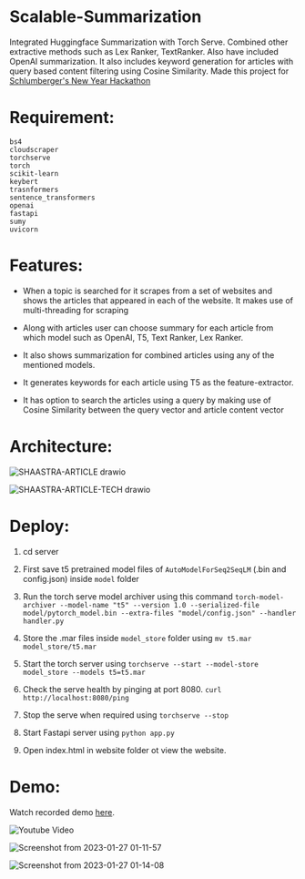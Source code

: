 # Scalable-Summarization
Integrated Huggingface Summarization with Torch Serve. Combined other extractive methods such as Lex Ranker, TextRanker. Also have included OpenAI summarization. It also includes keyword generation for articles with query based content filtering using Cosine Similarity. Made this project for [Schlumberger's New Year Hackathon](https://unstop.com/hackathon/schlumbergers-new-year-hackathon-shaastra-2023-indian-institute-of-technology-iit-madras-572825)

# Requirement:

```
bs4
cloudscraper
torchserve
torch
scikit-learn
keybert
trasnformers
sentence_transformers
openai
fastapi
sumy
uvicorn

```

# Features:

- When a topic is searched for it scrapes from a set of websites and shows the articles that appeared in each of the website. It makes use of multi-threading for scraping

- Along with articles user can choose summary for each article from which model such as OpenAI, T5, Text Ranker, Lex Ranker.

- It also shows summarization for combined articles using any of the mentioned models.

- It generates keywords for each article using T5 as the feature-extractor. 

- It has option to search the articles using a query by making use of Cosine Similarity between the query vector and article content vector

# Architecture:
![SHAASTRA-ARTICLE drawio](https://user-images.githubusercontent.com/57902078/215549713-f48c4120-655a-46a9-b502-22a503316c95.png)

![SHAASTRA-ARTICLE-TECH drawio](https://user-images.githubusercontent.com/57902078/215549728-f813145b-b72d-4f89-8c73-12b60a8bce33.png)


# Deploy:

1) cd server
2) First save t5 pretrained model files of ```AutoModelForSeq2SeqLM``` (.bin and config.json) inside ```model``` folder
3) Run the torch serve model archiver using this command 
```torch-model-archiver --model-name "t5" --version 1.0 --serialized-file model/pytorch_model.bin --extra-files "model/config.json" --handler handler.py ```
4) Store the .mar files inside ```model_store``` folder using ```mv t5.mar model_store/t5.mar```
5) Start the torch server using ```torchserve --start --model-store model_store --models t5=t5.mar```
6) Check the serve health by pinging at port 8080. ```curl http://localhost:8080/ping```
7) Stop the serve when required using ```torchserve --stop```

8) Start Fastapi server using ```python app.py```
9) Open index.html in website folder ot view the website.


# Demo:

Watch recorded demo [here](https://drive.google.com/file/d/14tntrE3LSb9CngHxyfdgoHXkG0ah5M0q/view?usp=share_link).

![Youtube Video](https://youtu.be/ELu_LsWmmas)

![Screenshot from 2023-01-27 01-11-57](https://user-images.githubusercontent.com/57902078/215547512-6747b7bb-9443-4044-be01-7ec8fd3481dc.png)

![Screenshot from 2023-01-27 01-14-08](https://user-images.githubusercontent.com/57902078/215549165-f0c135dc-60d1-4b21-b131-31cc2cf6e44b.png)


